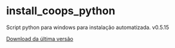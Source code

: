 # install_coops_python

Script python para windows para instalação automatizada. v0.5.15

[Download da última versão](https://github.com/dalraf/install_coops_python/releases/download/v0.5.15/install_coops_python.exe)
